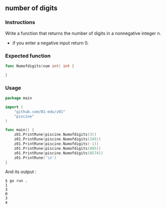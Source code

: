 ## number of digits

### Instructions

Write a function that returns the number of digits in a nonnegative integer n.
- if you enter a negative input return 0.

### Expected function

```go
func Numofdigits(num int) int {

}
```

### Usage

```go
package main

import (
	"github.com/01-edu/z01"
	"piscine"
)

func main() {
	z01.PrintRune(piscine.Numofdigits(3))
	z01.PrintRune(piscine.Numofdigits(245))
	z01.PrintRune(piscine.Numofdigits(-1))
	z01.PrintRune(piscine.Numofdigits(885))
	z01.PrintRune(piscine.Numofdigits(8574))
	z01.PrintRune('\n')
}
```

And its output :

```console
$ go run .
1
3
0
3
4
